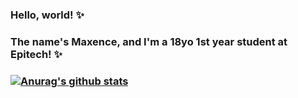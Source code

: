 ### Hello, world! ✨
### The name's Maxence, and I'm a 18yo 1st year student at Epitech! ✨
### [![Anurag's github stats](https://github-readme-stats.vercel.app/api?username=maxnce&count_private=true&theme=tokyonight)](https://github.com/anuraghazra/github-readme-stats)

<!--
**maxnce/maxnce** is a ✨ _special_ ✨ repository because its `README.md` (this file) appears on your GitHub profile.

Here are some ideas to get you started:

- 🔭 I’m currently working on ...
- 🌱 I’m currently learning ...
- 👯 I’m looking to collaborate on ...
- 🤔 I’m looking for help with ...
- 💬 Ask me about ...
- 📫 How to reach me: ...
- 😄 Pronouns: ...
- ⚡ Fun fact: ...
-->
